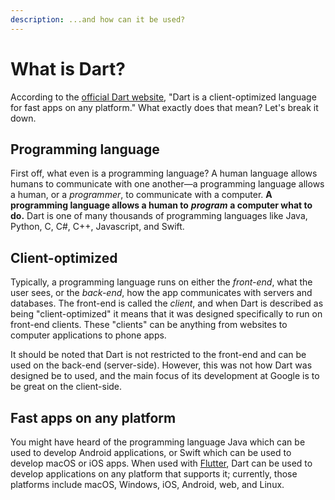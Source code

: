 ```yaml
---
description: ...and how can it be used?
---
```


# What is Dart?

According to the [official Dart website](https://dart.dev), "Dart is a client-optimized language for fast apps on any platform." What exactly does that mean? Let's break it down.

## Programming language

First off, what even is a programming language? A human language allows humans to communicate with one another—a programming language allows a human, or a _programmer_, to communicate with a computer. **A programming language allows a human to** _**program**_ **a computer what to do.** Dart is one of many thousands of programming languages like Java, Python, C, C\#, C++, Javascript, and Swift.

## Client-optimized

Typically, a programming language runs on either the _front-end_, what the user sees, or the _back-end_, how the app communicates with servers and databases. The front-end is called the _client_, and when Dart is described as being "client-optimized" it means that it was designed specifically to run on front-end clients. These "clients" can be anything from websites to computer applications to phone apps.

It should be noted that Dart is not restricted to the front-end and can be used on the back-end \(server-side\). However, this was not how Dart was designed be to used, and the main focus of its development at Google is to be great on the client-side.

## Fast apps on any platform

You might have heard of the programming language Java which can be used to develop Android applications, or Swift which can be used to develop macOS or iOS apps. When used with [Flutter](https://flutter.dev), Dart can be used to develop applications on any platform that supports it; currently, those platforms include macOS, Windows, iOS, Android, web, and Linux.

